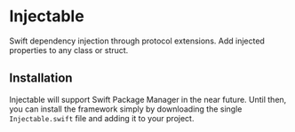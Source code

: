 # Injectable
Swift dependency injection through protocol extensions. Add injected properties to any class or struct.

## Installation
Injectable will support Swift Package Manager in the near future.  Until then, you can install the framework simply by downloading the single `Injectable.swift` file and adding it to your project.

